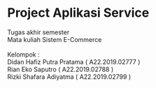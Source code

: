 # Project Aplikasi Service
Tugas akhir semester<br>
Mata kuliah Sistem E-Commerce<br><br>
Kelompok :<br>
Didan Hafiz Putra Pratama ( A22.2019.02777 )<br>
Rian Eko Saputro ( A22.2019.02788 )<br>
Rizki Shafara Adiyatma ( A22.2019.02799 )
